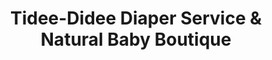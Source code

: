 ---
title: "Tidee-Didee Diaper Service & Natural Baby Boutique"
url: /portland/tidee-didee-diaper-service-and-natural-baby-boutique/
shop: baby goods
---